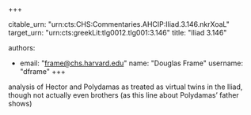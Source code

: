 +++


citable_urn: "urn:cts:CHS:Commentaries.AHCIP:Iliad.3.146.nkrXoaL"
target_urn: "urn:cts:greekLit:tlg0012.tlg001:3.146"
title: "Iliad 3.146"

authors:
- email: "frame@chs.harvard.edu"
  name: "Douglas Frame"
  username: "dframe"
+++

<p>analysis of Hector and Polydamas as treated as virtual twins in the Iliad, though not actually even brothers (as this line about Polydamas’ father shows)</p>